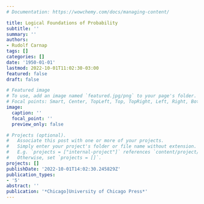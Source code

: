 ```yaml
---
# Documentation: https://wowchemy.com/docs/managing-content/

title: Logical Foundations of Probability
subtitle: ''
summary: ''
authors:
- Rudolf Carnap
tags: []
categories: []
date: '1950-01-01'
lastmod: 2022-10-01T11:02:30-03:00
featured: false
draft: false

# Featured image
# To use, add an image named `featured.jpg/png` to your page's folder.
# Focal points: Smart, Center, TopLeft, Top, TopRight, Left, Right, BottomLeft, Bottom, BottomRight.
image:
  caption: ''
  focal_point: ''
  preview_only: false

# Projects (optional).
#   Associate this post with one or more of your projects.
#   Simply enter your project's folder or file name without extension.
#   E.g. `projects = ["internal-project"]` references `content/project/deep-learning/index.md`.
#   Otherwise, set `projects = []`.
projects: []
publishDate: '2022-10-01T14:02:30.245829Z'
publication_types:
- '5'
abstract: ''
publication: '*Chicago]University of Chicago Press*'
---
```

